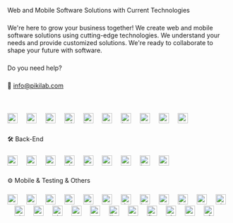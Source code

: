 <p align="left">Web and Mobile Software Solutions with Current Technologies</p>

###

<p align="left">We're here to grow your business together! We create web and mobile software solutions using cutting-edge technologies. We understand your needs and provide customized solutions. We're ready to collaborate to shape your future with software.</p>

###

<p align="left">Do you need help?</p>

###

<p align="left">📧 <a href="mailto:info@pikilab.com">info@pikilab.com</a></p><br>

###

<div align="left">
  <img src="https://cdn.jsdelivr.net/gh/devicons/devicon/icons/html5/html5-original.svg" height="23" alt="html5 logo"  />
  <img width="12" />
  <img src="https://cdn.jsdelivr.net/gh/devicons/devicon/icons/css3/css3-original.svg" height="23" alt="css3 logo"  />
  <img width="12" />
  <img src="https://cdn.jsdelivr.net/gh/devicons/devicon/icons/bootstrap/bootstrap-original.svg" height="23" alt="bootstrap logo"  />
  <img width="12" />
  <img src="https://cdn.jsdelivr.net/gh/devicons/devicon/icons/tailwindcss/tailwindcss-original-wordmark.svg" height="23" alt="tailwindcss logo"  />
  <img width="12" />
  <img src="https://cdn.jsdelivr.net/gh/devicons/devicon/icons/javascript/javascript-original.svg" height="23" alt="javascript logo"  />
  <img width="12" />
  <img src="https://cdn.jsdelivr.net/gh/devicons/devicon/icons/typescript/typescript-original.svg" height="23" alt="typescript logo"  />
  <img width="12" />
  <img src="https://cdn.jsdelivr.net/gh/devicons/devicon/icons/jquery/jquery-original.svg" height="23" alt="jquery logo"  />
  <img width="12" />
  <img src="https://cdn.jsdelivr.net/gh/devicons/devicon/icons/react/react-original.svg" height="23" alt="react logo"  />
  <img width="12" />
  <img src="https://cdn.jsdelivr.net/gh/devicons/devicon/icons/nextjs/nextjs-original.svg" height="23" alt="nextjs logo"  />
  <img width="12" />
  <img src="https://cdn.jsdelivr.net/gh/devicons/devicon/icons/redux/redux-original.svg" height="23" alt="redux logo"  />
</div>

###

<p align="left">🛠 Back-End</p>

###

<div align="left">
  <img src="https://cdn.jsdelivr.net/gh/devicons/devicon/icons/nodejs/nodejs-original.svg" height="23" alt="nodejs logo"  />
  <img width="12" />
  <img src="https://cdn.jsdelivr.net/gh/devicons/devicon/icons/express/express-original.svg" height="23" alt="express logo"  />
  <img width="12" />
  <img src="https://cdn.jsdelivr.net/gh/devicons/devicon/icons/nestjs/nestjs-original.svg" height="23" alt="nestjs logo"  />
  <img width="12" />
  <img src="https://cdn.jsdelivr.net/gh/devicons/devicon/icons/php/php-original.svg" height="23" alt="php logo"  />
  <img width="12" />
  <img src="https://cdn.jsdelivr.net/gh/devicons/devicon/icons/laravel/laravel-original.svg" height="23" alt="laravel logo"  />
  <img width="12" />
  <img src="https://cdn.jsdelivr.net/gh/devicons/devicon/icons/go/go-original.svg" height="23" alt="go logo"  />
  <img width="12" />
  <img src="https://cdn.jsdelivr.net/gh/devicons/devicon/icons/csharp/csharp-original.svg" height="23" alt="csharp logo"  />
  <img width="12" />
  <img src="https://cdn.jsdelivr.net/gh/devicons/devicon/icons/java/java-original.svg" height="23" alt="java logo"  />
  <img width="12" />
  <img src="https://cdn.jsdelivr.net/gh/devicons/devicon/icons/python/python-original.svg" height="23" alt="python logo"  />
</div>

###

<p align="left">⚙ Mobile & Testing & Others</p>

###

<div align="left">
  <img src="https://cdn.jsdelivr.net/gh/devicons/devicon/icons/mongodb/mongodb-original.svg" height="23" alt="mongodb logo"  />
  <img width="12" />
  <img src="https://cdn.jsdelivr.net/gh/devicons/devicon/icons/postgresql/postgresql-original.svg" height="23" alt="postgresql logo"  />
  <img width="12" />
  <img src="https://cdn.jsdelivr.net/gh/devicons/devicon/icons/mysql/mysql-original.svg" height="23" alt="mysql logo"  />
  <img width="12" />
  <img src="https://cdn.jsdelivr.net/gh/devicons/devicon/icons/graphql/graphql-plain.svg" height="23" alt="graphql logo"  />
  <img width="12" />
  <img src="https://cdn.jsdelivr.net/gh/devicons/devicon/icons/socketio/socketio-original.svg" height="23" alt="socketio logo"  />
  <img width="12" />
  <img src="https://cdn.jsdelivr.net/gh/devicons/devicon/icons/redis/redis-original.svg" height="23" alt="redis logo"  />
  <img width="12" />
  <img src="https://cdn.jsdelivr.net/gh/devicons/devicon/icons/docker/docker-original.svg" height="23" alt="docker logo"  />
  <img width="12" />
  <img src="https://cdn.jsdelivr.net/gh/devicons/devicon/icons/kubernetes/kubernetes-plain.svg" height="23" alt="kubernetes logo"  />
  <img width="12" />
  <img src="https://cdn.jsdelivr.net/gh/devicons/devicon/icons/grafana/grafana-original.svg" height="23" alt="grafana logo"  />
  <img width="12" />
  <img src="https://cdn.jsdelivr.net/gh/devicons/devicon/icons/jest/jest-plain.svg" height="23" alt="jest logo"  />
  <img width="12" />
  <img src="https://cdn.jsdelivr.net/gh/devicons/devicon/icons/cucumber/cucumber-plain.svg" height="23" alt="cucumber logo"  />
  <img width="12" />
  <img src="https://cdn.jsdelivr.net/gh/devicons/devicon/icons/git/git-original.svg" height="23" alt="git logo"  />
  <img width="12" />
  <img src="https://cdn.jsdelivr.net/gh/devicons/devicon/icons/github/github-original.svg" height="23" alt="github logo"  />
  <img width="12" />
  <img src="https://cdn.jsdelivr.net/gh/devicons/devicon/icons/amazonwebservices/amazonwebservices-line-wordmark.svg" height="23" alt="amazonwebservices logo"  />
  <img width="12" />
  <img src="https://cdn.jsdelivr.net/gh/devicons/devicon/icons/ubuntu/ubuntu-plain.svg" height="23" alt="ubuntu logo"  />
  <img width="12" />
  <img src="https://cdn.jsdelivr.net/gh/devicons/devicon/icons/unity/unity-original.svg" height="23" alt="unity logo"  />
  <img width="12" />
  <img src="https://cdn.jsdelivr.net/gh/devicons/devicon/icons/wordpress/wordpress-original.svg" height="23" alt="wordpress logo"  />
  <img width="12" />
  <img src="https://cdn.jsdelivr.net/gh/devicons/devicon/icons/jira/jira-original.svg" height="23" alt="jira logo"  />
  <img width="12" />
  <img src="https://cdn.jsdelivr.net/gh/devicons/devicon/icons/canva/canva-original.svg" height="23" alt="canva logo"  />
  <img width="12" />
  <img src="https://cdn.jsdelivr.net/gh/devicons/devicon/icons/figma/figma-original.svg" height="23" alt="figma logo"  />
  <img width="12" />
  <img src="https://cdn.jsdelivr.net/gh/devicons/devicon/icons/photoshop/photoshop-plain.svg" height="23" alt="photoshop logo"  />
  <img width="12" />
  <img src="https://cdn.jsdelivr.net/gh/devicons/devicon/icons/premierepro/premierepro-plain.svg" height="23" alt="premierepro logo"  />
  <img width="12" />
  <img src="https://cdn.jsdelivr.net/gh/devicons/devicon/icons/aftereffects/aftereffects-original.svg" height="23" alt="aftereffects logo"  />
</div>

###
